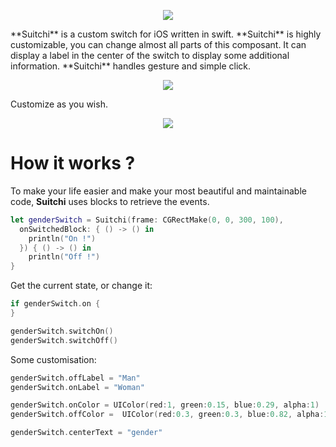 <p align="center">
  <img src ="https://raw.githubusercontent.com/remirobert/Suitchi/master/README/Suitchi.png"/>
</p>
**Suitchi** is a custom switch for iOS written in swift. **Suitchi** is highly customizable, you can change almost all parts of this composant. It can display a label in the center of the switch to display some additional information. **Suitchi** handles gesture and simple click.

<p align="center">
  <img src ="https://raw.githubusercontent.com/remirobert/Suitchi/master/README/simple.gif"/>
</p>

Customize as you wish.
<p align="center">
  <img src ="https://raw.githubusercontent.com/remirobert/Suitchi/master/README/simple2.gif"/>
</p>

How it works ?
==============
To make your life easier and make your most beautiful and maintainable code, **Suitchi** uses blocks to retrieve the events.
```Swift
let genderSwitch = Suitchi(frame: CGRectMake(0, 0, 300, 100),
  onSwitchedBlock: { () -> () in
    println("On !")
  }) { () -> () in
    println("Off !")
}
```

Get the current state, or change it:
```Swift
if genderSwitch.on {
}

genderSwitch.switchOn()
genderSwitch.switchOff()
```

Some customisation:
```Swift
genderSwitch.offLabel = "Man"
genderSwitch.onLabel = "Woman"

genderSwitch.onColor = UIColor(red:1, green:0.15, blue:0.29, alpha:1)
genderSwitch.offColor =  UIColor(red:0.3, green:0.3, blue:0.82, alpha:1)

genderSwitch.centerText = "gender"
```

